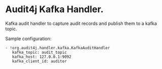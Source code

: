 
Audit4j Kafka Handler.
==================

Kafka audit handler to capture audit records and publish them to a kafka topic.

Sample configuration:

````
- !org.audit4j.handler.kafka.KafkaAuditHandler     
   kafka_topic: audit_topic  
   kafka_host: 127.0.0.1:9092  
   kafka_client_id: auditor  

````